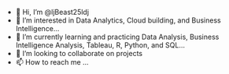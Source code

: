 - 👋 Hi, I’m @ljBeast25ldj
- 👀 I’m interested in Data Analytics, Cloud building, and Business Intelligence...
- 🌱 I’m currently learning and practicing Data Analysis, Business Intelligence Analysis, Tableau, R, Python, and SQL...
- 💞️ I’m looking to collaborate on projects
- 📫 How to reach me ...

<!---
ljBeast21ldj/ljBeast21ldj is a ✨ special ✨ repository because its `README.md` (this file) appears on your GitHub profile.
You can click the Preview link to take a look at your changes.
--->
